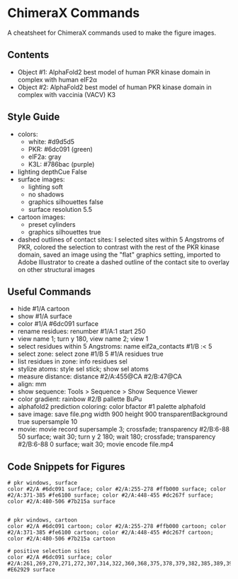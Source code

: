 # ChimeraX Commands

A cheatsheet for ChimeraX commands used to make the figure images.

## Contents
- Object #1: AlphaFold2 best model of human PKR kinase domain in complex with human eIF2α
- Object #2: AlphaFold2 best model of human PKR kinase domain in complex with vaccinia (VACV) K3

## Style Guide
- colors:
  - white: #d9d5d5
  - PKR: #6dc091 (green)
  - eIF2a: gray
  - K3L: #786bac (purple)
- lighting depthCue False
- surface images:
  - lighting soft
  - no shadows
  - graphics silhouettes false
  - surface resolution 5.5
- cartoon images:
  - preset cylinders
  - graphics silhouettes true
- dashed outlines of contact sites: I selected sites within 5 Angstroms of PKR, colored the selection to contrast with the rest of the PKR kinase domain, saved an image using the "flat" graphics setting, imported to Adobe Illustrator to create a dashed outline of the contact site to overlay on other structural images

## Useful Commands
- hide #1/A cartoon
- show #1/A surface
- color #1/A #6dc091 surface
- rename residues: renumber #1/A:1 start 250
- view name 1; turn y 180, view name 2; view 1
- select residues within 5 Angstroms: name eif2a_contacts #1/B :< 5
- select zone: select zone #1/B 5 #1/A residues true
- list residues in zone: info residues sel
- stylize atoms: style sel stick; show sel atoms
- measure distance: distance #2/A:455@CA #2/B:47@CA
- align: mm
- show sequence: Tools > Sequence > Show Sequence Viewer
- color gradient: rainbow #2/B pallette BuPu
- alphafold2 prediction coloring: color bfactor #1 palette alphafold
- save image: save file.png width 900 height 900 transparentBackground true supersample 10
- movie: movie record supersample 3; crossfade; transparency #2/B:6-88 50 surface; wait 30; turn y 2 180; wait 180; crossfade; transparency #2/B:6-88 0 surface; wait 30; movie encode file.mp4

## Code Snippets for Figures
```
# pkr windows, surface
color #2/A #6dc091 surface; color #2/A:255-278 #ffb000 surface; color #2/A:371-385 #fe6100 surface; color #2/A:448-455 #dc267f surface; color #2/A:480-506 #7b215a surface


# pkr windows, cartoon
color #2/A #6dc091 cartoon; color #2/A:255-278 #ffb000 cartoon; color #2/A:371-385 #fe6100 cartoon; color #2/A:448-455 #dc267f cartoon; color #2/A:480-506 #7b215a cartoon

# positive selection sites
color #2/A #6dc091 surface; color #2/A:261,269,270,271,272,307,314,322,360,368,375,378,379,382,385,389,394,405,428,448,449,462,471,483,486,488,491,493,500,502,504,505,514,520,524 #E62929 surface
```
